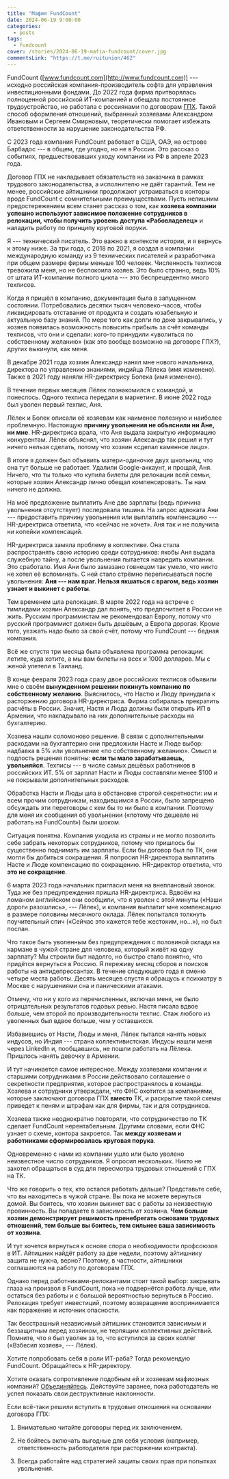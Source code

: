 ```yaml
---
title: "Мафия FundCount"
date: 2024-06-19 9:00:00
categories:
  - posts
tags:
  - fundcount
cover: /stories/2024-06-19-mafia-fundcount/cover.jpg
commentsLink: "https://t.me/ruitunion/462"
---
```


FundCount ([www.fundcount.com](http://www.fundcount.com)) --- исходно российская
компания-производитель софта для управления инвестиционными фондами. До 2022
года фирма притворялась полноценной российской ИТ-компанией и обещала постоянное
трудоустройство, но работала с россиянами по договорам
[ГПХ](https://journal.tinkoff.ru/wiki/dogovor-gph/). Такой способ оформления
отношений, выбранный хозяевами Александром Ивановым и Сергеем Смирновым,
теоретически помогает избежать ответственности за нарушение законодательства РФ.

С 2023 года компания FundCount работает в США, ОАЭ, на острове Барбадос --- в
общем, где угодно, но не в России. Это рассказ о событиях, предшествовавших
уходу компании из РФ в апреле 2023 года.

Договор ГПХ не накладывает обязательств на заказчика в рамках трудового
законодательства, а исполнителю не даёт гарантий. Тем не менее, российские
айтишники продолжают устраиваться в конторы вроде FundCount с сомнительными
преимуществами. Пусть нелишним предостережением всем станет рассказ о том, как
**хозяева компании успешно используют зависимое положение сотрудников в
релокации, чтобы получить уровень доступа «Рабовладелец»** и наладить работу по
принципу круговой поруки.

Я --- технический писатель. Это важно в контексте истории, и я вернусь к этому
ниже. За три года, с 2018 по 2021, я создал в компании международную команду из
9 технических писателей и разработчика при общем размере фирмы меньше 100
человек. Численность техписов тревожила меня, но не беспокоила хозяев. Это было
странно, ведь 10% от штата ИТ-компании полного цикла --- это беспрецедентно
много техписов.

Когда я пришёл в компанию, документация была в запущенном состоянии.
Потребовались десятки тысяч человеко-часов, чтобы ликвидировать отставание от
продукта и создать юзабельную и актуальную базу знаний. По мере того как долги
по доке закрывались, у хозяев появилась возможность повысить прибыль за счёт
команды техписов, что они и сделали: кого-то принудили «уволиться по
собственному желанию» (как это вообще возможно на договоре ГПХ?), других
выкинули, как меня.

В декабре 2021 года хозяин Александр нанял мне нового начальника, директора по
управлению знаниями, индийца Лёлека (имя изменено). Также в 2021 году наняли
HR-директрису Болека (имя изменено).

В течение первых месяцев Лёлек познакомился с командой, и понеслось. Одного
техписа передали в маркетинг. В июне 2022 года был уволен первый техпис, Аня.

Лёлек и Болек описали её хозяевам как наименее полезную и наиболее проблемную.
Настоящую **причину увольнения не объяснили ни Ане, ни мне**. HR-директриса
врала, что Аня выдала закрытую информацию конкурентам. Лёлек объяснял, что
хозяин Александр так решил и тут ничего нельзя сделать, потому что хозяин
«сделал каменное лицо».

В итоге я должен был объявить матери-одиночке двух школьниц, что она тут больше
не работает. Удалили Google-аккаунт, и прощай, Аня. Ничего, что ты только что
купила билеты для релокации всей семьи, которые хозяин Александр лично обещал
компенсировать. Ты нам ничего не должна.

На моё предложение выплатить Ане две зарплаты (ведь причина увольнения
отсутствует) последовала тишина. На запрос адвоката Ани --- предоставить причину
увольнения или выплатить компенсацию --- HR-директриса ответила, что «сейчас не
хочет». Аня так и не получила ни копейки компенсаций.

HR-директриса замяла проблему в коллективе. Она стала распространять свою
историю среди сотрудников: якобы Аня выдала служебную тайну, а после увольнения
пытается навредить компании. Это сработало. Имя Ани было замазано говнецом так
умело, что никто не хотел её вспоминать. С ней стало стрёмно переписываться
после увольнения: **Аня --- нам враг. Нельзя якшаться с врагом, ведь хозяин
узнает и выкинет с работы**.

Тем временем шла релокация. В марте 2022 года на встрече с тимлидами хозяин
Александр дал понять, что предпочитает в России не жить. Русским программистам
не рекомендовал Европу, потому что русский программист должен быть дешёвым, а
Европа дорогая. Кроме того, уезжать надо было за свой счёт, потому что FundCount
--- бедная компания.

Всё же спустя три месяца была объявлена программа релокации: летите, куда
хотите, а мы вам билеты на всех и 1000 долларов. Мы с женой улетели в Таиланд.

В конце февраля 2023 года сразу двое российских техписов объявили мне о своём
**вынужденном решении покинуть компанию по собственному желанию**. Выяснилось,
что Настю и Люду принудила к расторжению договора HR-директриса. Фирма
собиралась прекратить расчёты в России. Значит, Настя и Люда должны были открыть
ИП в Армении, что накладывало на них дополнительные расходы на бухгалтерию.

Хозяева нашли соломоново решение. В связи с дополнительными расходами на
бухгалтерию они предложили Насте и Люде выбор: надбавка в 5% или увольнение «по
собственному желанию». Смысл и подлость решения понятны: **если ты мало
зарабатываешь, увольняйся**. Техписы --- в числе самых дешёвых работников в
российских ИТ. 5% от зарплат Насти и Люды составляли менее \$100 и не покрывали
дополнительных расходов.

Обработка Насти и Люды шла в обстановке строгой секретности: им и всем прочим
сотрудникам, находившимся в России, было запрещено обсуждать эти переговоры с
кем бы то ни было в компании. Поэтому для меня их сообщения об увольнении
(«потому что дешевле не работать на FundCount») были шоком.

Ситуация понятна. Компания уходила из страны и не могло позволить себе забрать
некоторых сотрудников, потому что пришлось бы существенно поднимать им зарплаты.
Если бы договор был по ТК, они могли бы добиться сокращения. Я попросил
HR-директора выплатить Насте и Люде компенсацию по сокращению. HR-директор
ответила, что **это не сокращение**.

6 марта 2023 года начальник пригласил меня на внеплановый звонок. Туда же без
предупреждения пришла HR-директриса. Вдвоём на ломаном английском они сообщили,
что я уволен с этой минуты («Наши дороги разошлись», --- Лёлек), и компания
выплатит мне компенсацию в размере половины месячного оклада. Лёлек попытался
толкнуть поучительный спич («Сейчас это кажется тебе жестоким, но...»), но был
послан.

Что такое быть уволенным без предупреждения с половиной оклада на кармане в
чужой стране для человека, который живёт на одну зарплату? Мы строили быт
надолго, но быстро стало понятно, что придётся вернуться в Россию. Я переживу
месяц сборов и поисков работы на антидепрессантах. В течение следующего года я
сменю четыре места работы. Десять месяцев спустя я обращусь к психиатру в Москве
с нарушениями сна и паническими атаками.

Отмечу, что ни у кого из перечисленных, включая меня, не было отрицательных
результатов годовых ревью. Настя писала вдвое больше, чем второй по
производительности техпис. Стаж любого из уволенных был вдвое больше, чем у
оставшихся.

Избавившись от Насти, Люды и меня, Лёлек пытался нанять новых индусов, но
Индия --- страна коллективистская. Индусы нашли меня через LinkedIn и,
пообщавшись, не пошли работать на Лёлека. Пришлось нанять девочку в Армении.

И тут начинается самое интересное. Между хозяевами компании и старшими
сотрудниками в России действовало соглашение о секретности предприятия, которое
распространялось в команды. Хозяева и сотрудники утверждали, что ФНС охотится за
компаниями, которые заключают договора ГПХ **вместо** ТК, и раскрытие такой
схемы приведет к пеням и штрафам как для фирмы, так и для сотрудников.

Хозяева также неоднократно повторяли, что сотрудничество по ТК сделает FundCount
нерентабельным. Другими словами, если ФНС узнает о схеме, контора закроется. Так
**между хозяевам и работниками сформировалась круговая порука**.

Одновременно с нами из компании ушло или было уволено неизвестное число
сотрудников. Я опросил нескольких. Никто не захотел обращаться в суд для
пересмотра трудовых отношений с ГПХ на ТК.

Что же говорить о тех, кто остался работать дальше? Представьте себе, что вы
находитесь в чужой стране. Вы пока не можете вернуться домой. Вы боитесь, что
хозяин выкинет вас с работы за неизвестную провинность. Вы попадаете в
зависимость от хозяина. **Чем больше хозяин демонстрирует решимость пренебрегать
основами трудовых отношений, тем больше вы боитесь, тем сильнее ваша зависимость
от хозяина**.

И тут хочется вернуться к основе спора о необходимости профсоюзов в ИТ. Айтишник
найдёт работу за две недели, поэтому айтишнику защита не нужна, верно? Поэтому,
в частности, айтишники соглашаются на работу по договорам ГПХ.

Однако перед работниками-релокантами стоит такой выбор: закрывать глаза на
произвол в FundCount, пока не подвернётся работа лучше, или остаться без работы
и с большой вероятностью вернуться в Россию. Релокация требует инвестиций,
поэтому возвращение воспринимается как поражение и источник опасности.

Так бесстрашный независимый айтишник становится зависимым и беззащитным перед
хозяином, не терпящим коллективных действий. Помните, что я был уволен за то,
что вступился за своих коллег («Взбесил хозяев», --- Лёлек).

Хотите попробовать себя в роли ИТ-раба? Тогда рекомендую FundCount. Обращайтесь
к HR-директору.

Хотите оказать сопротивление подобным ей и хозяевам мафиозных компаний?
[Объединяйтесь](https://ruitunion.org/materials). Действуйте заранее, пока
работодатель не успел показать свои деструктивные наклонности.

Если всё-таки решили вступить в трудовые отношения на основании договора ГПХ:

1. Внимательно читайте договоры перед их заключением.

2. Не бойтесь включать выгодные для себя условия (например, ответственность
   работодателя при расторжении контракта).

3. Всегда работайте над стратегией защиты своих прав при попытках увольнения.
